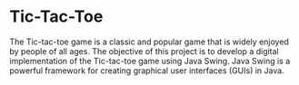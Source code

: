 # Tic-Tac-Toe
The Tic-tac-toe game is a classic and popular game that is widely enjoyed by people of all ages. The objective of this project is to develop a digital implementation of the Tic-tac-toe game using Java Swing. Java Swing is a powerful framework for creating graphical user interfaces (GUIs) in Java.
